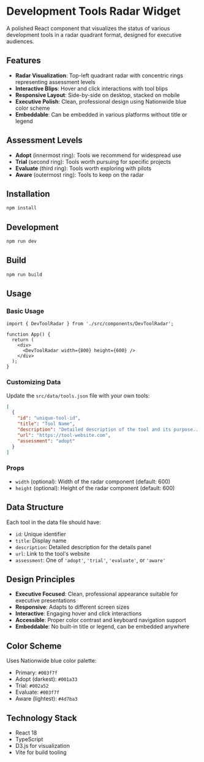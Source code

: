 # Development Tools Radar Widget

A polished React component that visualizes the status of various development tools in a radar quadrant format, designed for executive audiences.

## Features

- **Radar Visualization**: Top-left quadrant radar with concentric rings representing assessment levels
- **Interactive Blips**: Hover and click interactions with tool blips
- **Responsive Layout**: Side-by-side on desktop, stacked on mobile
- **Executive Polish**: Clean, professional design using Nationwide blue color scheme
- **Embeddable**: Can be embedded in various platforms without title or legend

## Assessment Levels

- **Adopt** (innermost ring): Tools we recommend for widespread use
- **Trial** (second ring): Tools worth pursuing for specific projects
- **Evaluate** (third ring): Tools worth exploring with pilots
- **Aware** (outermost ring): Tools to keep on the radar

## Installation

```bash
npm install
```

## Development

```bash
npm run dev
```

## Build

```bash
npm run build
```

## Usage

### Basic Usage

```tsx
import { DevToolRadar } from './src/components/DevToolRadar';

function App() {
  return (
    <div>
      <DevToolRadar width={800} height={600} />
    </div>
  );
}
```

### Customizing Data

Update the `src/data/tools.json` file with your own tools:

```json
[
  {
    "id": "unique-tool-id",
    "title": "Tool Name",
    "description": "Detailed description of the tool and its purpose...",
    "url": "https://tool-website.com",
    "assessment": "adopt"
  }
]
```

### Props

- `width` (optional): Width of the radar component (default: 600)
- `height` (optional): Height of the radar component (default: 600)

## Data Structure

Each tool in the data file should have:

- `id`: Unique identifier
- `title`: Display name
- `description`: Detailed description for the details panel
- `url`: Link to the tool's website
- `assessment`: One of `'adopt'`, `'trial'`, `'evaluate'`, or `'aware'`

## Design Principles

- **Executive Focused**: Clean, professional appearance suitable for executive presentations
- **Responsive**: Adapts to different screen sizes
- **Interactive**: Engaging hover and click interactions
- **Accessible**: Proper color contrast and keyboard navigation support
- **Embeddable**: No built-in title or legend, can be embedded anywhere

## Color Scheme

Uses Nationwide blue color palette:
- Primary: `#003f7f`
- Adopt (darkest): `#001a33`
- Trial: `#002a52`
- Evaluate: `#003f7f`
- Aware (lightest): `#4d7ba3`

## Technology Stack

- React 18
- TypeScript
- D3.js for visualization
- Vite for build tooling
